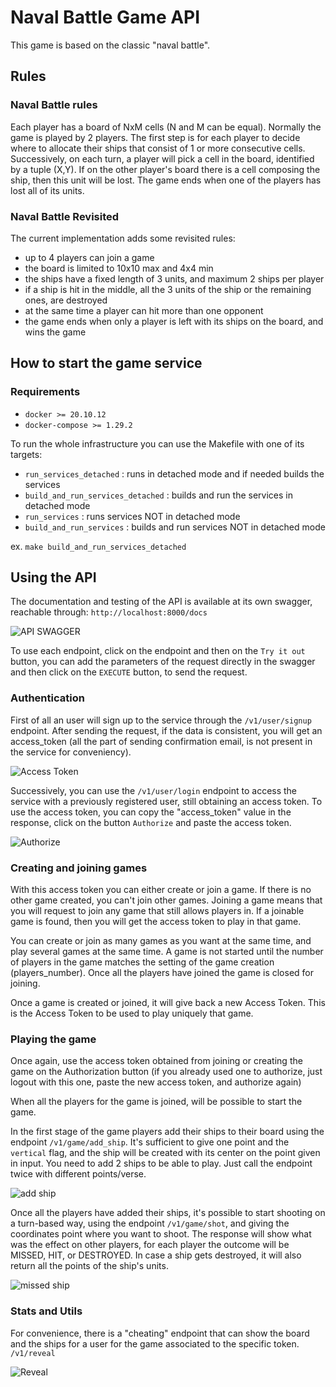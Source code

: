 # Naval Battle Game API

This game is based on the classic "naval battle".

## Rules
### Naval Battle rules
Each player has a board of NxM cells (N and M can be equal). Normally the game is played by 2 players. The first step is for each player to decide 
where to allocate their ships that consist of 1 or more consecutive cells.
Successively, on each turn, a player will pick a cell in the board, identified by a tuple (X,Y). If on the other player's board there is a cell composing the ship, then this unit will be lost.
The game ends when one of the players has lost all of its units.

### Naval Battle Revisited
The current implementation adds some revisited rules:
- up to 4 players can join a game
- the board is limited to 10x10 max and 4x4 min
- the ships have a fixed length of 3 units, and maximum 2 ships per player
- if a ship is hit in the middle, all the 3 units of the ship or the remaining ones, are destroyed
- at the same time a player can hit more than one opponent
- the game ends when only a player is left with its ships on the board, and wins the game

## How to start the game service

### Requirements
- `docker >= 20.10.12`
- `docker-compose >= 1.29.2`

To run the whole infrastructure you can use the Makefile with one of its targets:
 - `run_services_detached` : runs in detached mode and if needed builds the services
 - `build_and_run_services_detached` : builds and run the services in detached mode
 - `run_services` : runs services NOT in detached mode
 - `build_and_run_services` : builds and run services NOT in detached mode
 
 
 ex.
 ```make build_and_run_services_detached```
 
## Using the API
 
The documentation and testing of the API is available at its own swagger, reachable through:
`http://localhost:8000/docs`

![API SWAGGER](https://user-images.githubusercontent.com/58236349/177278846-47002a8c-e952-4cb7-a14e-10f6a64f99f9.png)




To use each endpoint, click on the endpoint and then on the `Try it out` button, you can add the parameters of the request directly in the swagger and then click on the `EXECUTE` button, to send the request. 

### Authentication

First of all an user will sign up to the service through the `/v1/user/signup` endpoint. 
After sending the request, if the data is consistent, you will get an access_token (all the part of sending confirmation email, is not present in the service for conveniency).



![Access Token](https://user-images.githubusercontent.com/58236349/177280335-958451a6-d8d5-42d9-8bb0-1875e4cbb8eb.png)




Successively, you can use the `/v1/user/login` endpoint to access the service with a previously registered user, still obtaining an access token.
To use the access token, you can copy the "access_token" value in the response, click on the button `Authorize` and paste the access token.



![Authorize](https://user-images.githubusercontent.com/58236349/177282254-b0692ffb-fff3-4751-9116-428da15fe8a4.png)





### Creating and joining games
With this access token you can either create or join a game. If there is no other game created, you can't join other games.
Joining a game means that you will request to join any game that still allows players in.
If a joinable game is found, then you will get the access token to play in that game.

You can create or join as many games as you want at the same time, and play several games at the same time.
A game is not started until the number of players in the game matches the setting of the game creation (players_number).
Once all the players have joined the game is closed for joining.

Once a game is created or joined, it will give back a new Access Token. This is the Access Token to be used to play uniquely that game.

### Playing the game
Once again, use the access token obtained from joining or creating the game on the Authorization button (if you already used one to authorize, just logout with this one, paste the new access token, and authorize again)

When all the players for the game is joined, will be possible to start the game.

In the first stage of the game players add their ships to their board using the endpoint `/v1/game/add_ship`. It's sufficient to give one point and the `vertical` flag, and the ship will be created with its center on the point given in input. You need to add 2 ships to be able to play. Just call the endpoint twice with different points/verse.



![add ship](https://user-images.githubusercontent.com/58236349/177284452-3158d2ef-69c5-4ea0-acc9-2dd3e3388422.png)




Once all the players have added their ships, it's possible to start shooting on a turn-based way, using the endpoint `/v1/game/shot`, and giving the coordinates point where you want to shoot.
The response will show what was the effect on other players, for each player the outcome will be MISSED, HIT, or DESTROYED.
In case a ship gets destroyed, it will also return all the points of the ship's units.



![missed ship](https://user-images.githubusercontent.com/58236349/177285415-9f5c47bc-516b-4481-833f-a957981f814d.png)




### Stats and Utils

For convenience, there is a "cheating" endpoint that can show the board and the ships for a user for the game associated to the specific token.
`/v1/reveal`



![Reveal](https://user-images.githubusercontent.com/58236349/177286800-2fd3ec75-e138-4c32-9326-4193f77ef6aa.png)



















